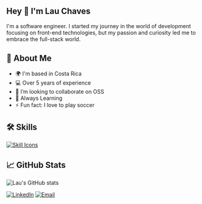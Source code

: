 ## Hey 👋 I'm Lau Chaves

I'm a software engineer. I started my journey in the world of development focusing on front-end technologies, but my passion and curiosity led me to embrace the full-stack world.

## 🚀 About Me
- 🌍 I'm based in Costa Rica
- 💻 Over 5 years of experience
- 👯 I’m looking to collaborate on OSS
- 🚀 Always Learning
- ⚡ Fun fact: I love to play soccer

## 🛠️ Skills
[![Skill Icons](https://skillicons.dev/icons?i=javascript,react,typescript,sass,ruby,rails,html,git&perline=10)](https://skillicons.dev)

## 📈 GitHub Stats
![Lau's GitHub stats](https://github-readme-stats.vercel.app/api?username=lauchaves&show_icons=true&theme=radical)

[![LinkedIn](https://img.shields.io/badge/-LinkedIn-blue?style=flat&logo=Linkedin&logoColor=white)](www.linkedin.com/in/laurenth-chaves-mendez)
[![Email](https://img.shields.io/badge/-Email-D14836?style=flat&logo=gmail&logoColor=white)](mailto:lauchavesmendez@gmail.com)
